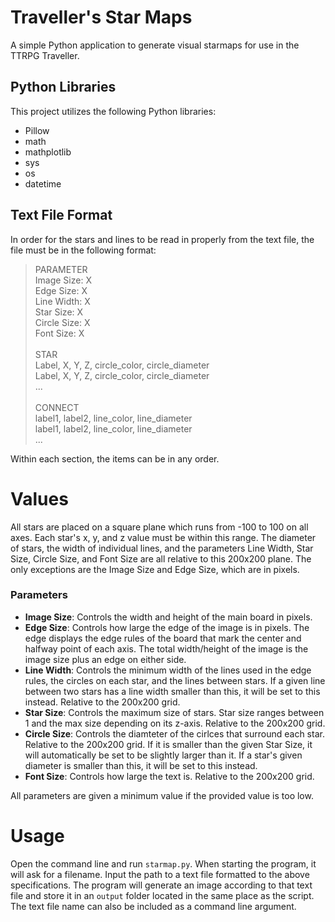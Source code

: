 # Traveller's Star Maps	
A simple Python application to generate visual starmaps for use in the TTRPG Traveller. 



## Python Libraries
This project utilizes the following Python libraries: 

* Pillow
* math
* mathplotlib
* sys
* os
* datetime



## Text File Format
In order for the stars and lines to be read in properly from the text file, the file must be in the following format:

> PARAMETER<br>
> Image Size: X<br>
> Edge Size: X<br>
> Line Width: X<br>
> Star Size: X<br>
> Circle Size: X<br>
> Font Size: X<br>
><br>
> STAR<br>
> Label, X, Y, Z, circle_color, circle_diameter<br>
> Label, X, Y, Z, circle_color, circle_diameter<br>
> ...<br>
><br>
> CONNECT<br>
> label1, label2, line_color, line_diameter<br>
> label1, label2, line_color, line_diameter<br>
> ...

Within each section, the items can be in any order. 



# Values
All stars are placed on a square plane which runs from -100 to 100 on all axes. Each star's x, y, and z value must be within this range. The diameter of stars, the width of individual lines, and the parameters Line Width, Star Size, Circle Size, and Font Size are all relative to this 200x200 plane. The only exceptions are the Image Size and Edge Size, which are in pixels. 

### Parameters
- **Image Size**: Controls the width and height of the main board in pixels. 
- **Edge Size**: Controls how large the edge of the image is in pixels. The edge displays the edge rules of the board that mark the center and halfway point of each axis. The total width/height of the image is the image size plus an edge on either side. 
- **Line Width**: Controls the minimum width of the lines used in the edge rules, the circles on each star, and the lines between stars. If a given line between two stars has a line width smaller than this, it will be set to this instead. Relative to the 200x200 grid. 
- **Star Size**: Controls the maximum size of stars. Star size ranges between 1 and the max size depending on its z-axis. Relative to the 200x200 grid. 
- **Circle Size**: Controls the diamteter of the cirlces that surround each star. Relative to the 200x200 grid. If it is smaller than the given Star Size, it will automatically be set to be slightly larger than it. If a star's given diameter is smaller than this, it will be set to this instead. 
- **Font Size**: Controls how large the text is. Relative to the 200x200 grid. 

All parameters are given a minimum value if the provided value is too low. 


# Usage
Open the command line and run `starmap.py`. When starting the program, it will ask for a filename. Input the path to a text file formatted to the above specifications. The program will generate an image according to that text file and store it in an `output` folder located in the same place as the script. The text file name can also be included as a command line argument. 